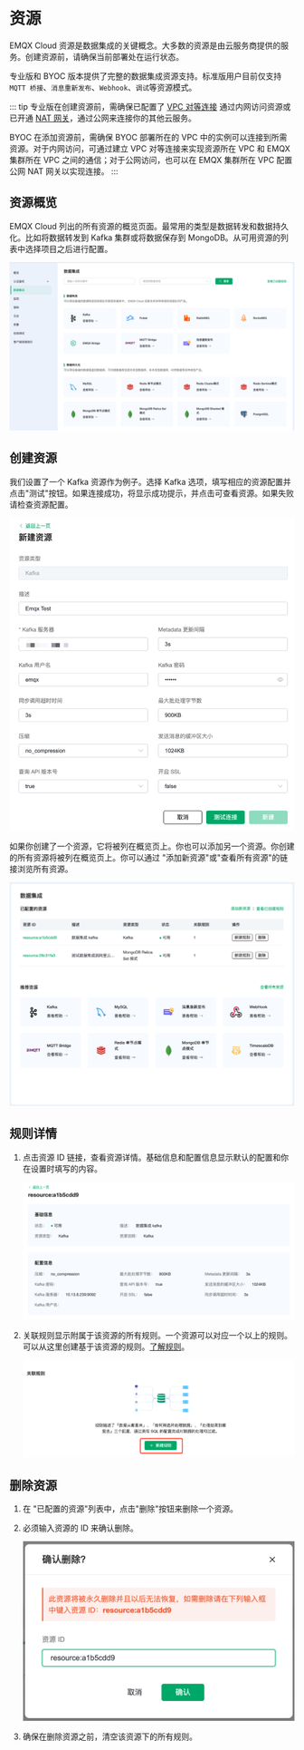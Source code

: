 # 资源

EMQX Cloud 资源是数据集成的关键概念。大多数的资源是由云服务商提供的服务。创建资源前，请确保当前部署处在运行状态。

专业版和 BYOC 版本提供了完整的数据集成资源支持。标准版用户目前仅支持` MQTT 桥接`、`消息重新发布`、`Webhook`、`调试`等资源模式。


::: tip
专业版在创建资源前，需确保已配置了 [VPC 对等连接](../deployments/vpc_peering.md) 通过内网访问资源或已开通 [NAT 网关](../vas/nat-gateway.md)，通过公网来连接你的其他云服务。

BYOC 在添加资源前，需确保 BYOC 部署所在的 VPC 中的实例可以连接到所需资源。对于内网访问，可通过建立 VPC 对等连接来实现资源所在 VPC 和 EMQX 集群所在 VPC 之间的通信；对于公网访问，也可以在 EMQX 集群所在 VPC 配置公网 NAT 网关以实现连接。
:::


## 资源概览

EMQX Cloud 列出的所有资源的概览页面。最常用的类型是数据转发和数据持久化。比如将数据转发到 Kafka 集群或将数据保存到 MongoDB。从可用资源的列表中选择项目之后进行配置。

 ![resource-add](./_assets/resource_01.png)


## 创建资源

我们设置了一个 Kafka 资源作为例子。选择 Kafka 选项，填写相应的资源配置并点击"测试"按钮。如果连接成功，将显示成功提示，并点击可查看资源。如果失败请检查资源配置。


![resource-add](./_assets/resource_02.png)


如果你创建了一个资源，它将被列在概览页上。你也可以添加另一个资源。你创建的所有资源将被列在概览页上。你可以通过 "添加新资源"或"查看所有资源"的链接浏览所有资源。


![resource-add](./_assets/resource_03.png)


## 规则详情

1. 点击资源 ID 链接，查看资源详情。基础信息和配置信息显示默认的配置和你在设置时填写的内容。

   ![resource-add](./_assets/resource_06.png)

2. 关联规则显示附属于该资源的所有规则。一个资源可以对应一个以上的规则。可以从这里创建基于该资源的规则。[了解规则](./rules.md)。

   ![resource-add](./_assets/resource_04.png)

## 删除资源

1. 在 "已配置的资源"列表中，点击"删除"按钮来删除一个资源。 

2. 必须输入资源的 ID 来确认删除。

   ![resource-add](./_assets/resource_05.png)

3. 确保在删除资源之前，清空该资源下的所有规则。
